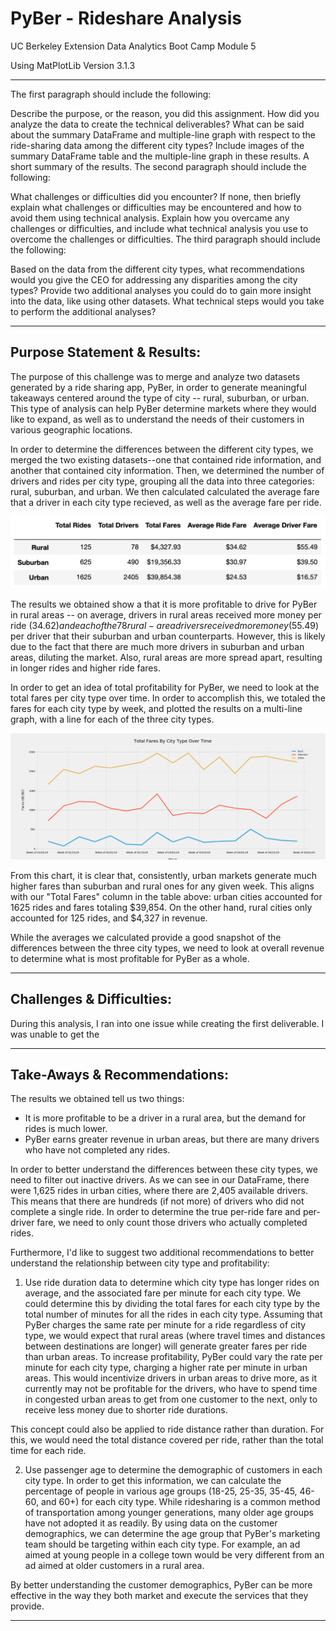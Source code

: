# PyBer - Rideshare Analysis
UC Berkeley Extension Data Analytics Boot Camp Module 5


Using MatPlotLib Version 3.1.3

---
The first paragraph should include the following:

Describe the purpose, or the reason, you did this assignment.
How did you analyze the data to create the technical deliverables?
What can be said about the summary DataFrame and multiple-line graph with respect to the ride-sharing data among the different city types? Include images of the summary DataFrame table and the multiple-line graph in these results.
A short summary of the results.
The second paragraph should include the following:

What challenges or difficulties did you encounter? If none, then briefly explain what challenges or difficulties may be encountered and how to avoid them using technical analysis.
Explain how you overcame any challenges or difficulties, and include what technical analysis you use to overcome the challenges or difficulties.
The third paragraph should include the following:

Based on the data from the different city types, what recommendations would you give the CEO for addressing any disparities among the city types?
Provide two additional analyses you could do to gain more insight into the data, like using other datasets.
What technical steps would you take to perform the additional analyses?

---


## Purpose Statement & Results:

The purpose of this challenge was to merge and analyze two datasets generated by a ride sharing app, PyBer, in order to generate meaningful takeaways centered around the type of city -- rural, suburban, or urban. This type of analysis can help PyBer determine markets where they would like to expand, as well as to understand the needs of their customers in various geographic locations. 

In order to determine the differences between the different city types, we merged the two existing datasets--one that contained ride information, and another that contained city information. Then, we determined the number of drivers and rides per city type, grouping all the data into three categories: rural, suburban, and urban. We then calculated calculated the average fare that a driver in each city type recieved, as well as the average fare per ride. 

![Technical Analysis Deliverable 1: DataFrame that breaks down total rides, drivers, and fares by city type, as well as calculated fare averages per driver and per ride.](analysis/challenge/citytypedf.png)

The results we obtained show a that it is more profitable to drive for PyBer in rural areas -- on average, drivers in rural areas received more money per ride ($34.62) and each of the 78 rural-area drivers received more money ($55.49) per driver that their suburban and urban counterparts. However, this is likely due to the fact that there are much more drivers in suburban and urban areas, diluting the market. Also, rural areas are more spread apart, resulting in longer rides and higher ride fares. 

In order to get an idea of total profitability for PyBer, we need to look at the total fares per city type over time. In order to accomplish this, we totaled the fares for each city type by week, and plotted the results on a multi-line graph, with a line for each of the three city types. 

![Technical Analysis Deliverable 2: Multi-Line Chart showing the fares per city type over time](analysis/challenge/fivethirtyeightplot.png)

From this chart, it is clear that, consistently, urban markets generate much higher fares than suburban and rural ones for any given week. This aligns with our "Total Fares" column in the table above: urban cities accounted for 1625 rides and fares totaling $39,854. On the other hand, rural cities only accounted for 125 rides, and $4,327 in revenue. 

While the averages we calculated provide a good snapshot of the differences between the three city types, we need to look at overall revenue to determine what is most profitable for PyBer as a whole.

---

## Challenges & Difficulties:

During this analysis, I ran into one issue while creating the first deliverable. I was unable to get the 

---

## Take-Aways & Recommendations:

The results we obtained tell us two things: 
- It is more profitable to be a driver in a rural area, but the demand for rides is much lower.
- PyBer earns greater revenue in urban areas, but there are many drivers who have not completed any rides.

In order to better understand the differences between these city types, we need to filter out inactive drivers. As we can see in our DataFrame, there were 1,625 rides in urban cities, where there are 2,405 available drivers. This means that there are hundreds (if not more) of drivers who did not complete a single ride. In order to determine the true per-ride fare and per-driver fare, we need to only count those drivers who actually completed rides. 

Furthermore, I'd like to suggest two additional recommendations to better understand the relationship between city type and profitability:

1) Use ride duration data to determine which city type has longer rides on average, and the associated fare per minute for each city type. We could determine this by dividing the total fares for each city type by the total number of minutes for all the rides in each city type. Assuming that PyBer charges the same rate per minute for a ride regardless of city type, we would expect that rural areas (where travel times and distances between destinations are longer) will generate greater fares per ride than urban areas. To increase profitability, PyBer could vary the rate per minute for each city type, charging a higher rate per minute in urban areas. This would incentivize drivers in urban areas to drive more, as it currently may not be profitable for the drivers, who have to spend time in congested urban areas to get from one customer to the next, only to receive less money due to shorter ride durations.

This concept could also be applied to ride distance rather than duration. For this, we would need the total distance covered per ride, rather than the total time for each ride.

2) Use passenger age to determine the demographic of customers in each city type. In order to get this information, we can calculate the percentage of people in various age groups (18-25, 25-35, 35-45, 46-60, and 60+) for each city type. While ridesharing is a common method of transportation among younger generations, many older age groups  have not adopted it as readily. By using data on the customer demographics, we can determine the age group that PyBer's marketing team should be targeting within each city type. For example, an ad aimed at young people in a college town would be very different from an ad aimed at older customers in a rural area. 

By better understanding the customer demographics, PyBer can be more effective in the way they both market and execute the services that they provide.

---
